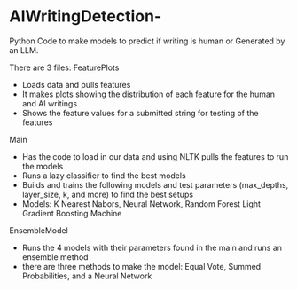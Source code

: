 # AIWritingDetection-
Python Code to make models to predict if writing is human or Generated by an LLM.

There are 3 files:
FeaturePlots
  - Loads data and pulls features
  - It makes plots showing the distribution of each feature for the human and AI writings
  - Shows the feature values for a submitted string for testing of the features

Main
  - Has the code to load in our data and using NLTK pulls the features to run the models
  - Runs a lazy classifier to find the best models
  - Builds and trains the following models and test parameters (max_depths, layer_size, k, and more) to find the best setups
  - Models: K Nearest Nabors, Neural Network, Random Forest Light Gradient Boosting Machine

EnsembleModel
  - Runs the 4 models with their parameters found in the main and runs an ensemble method
  - there are three methods to make the model: Equal Vote, Summed Probabilities, and a Neural Network
